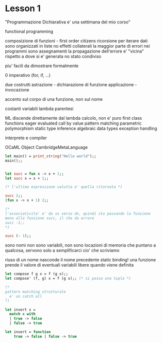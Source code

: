 # Lesson 1

"Programmazione Dichiarativa e' una settimana del mio corso"

functional programming

composizione di funzioni - first order citizens
ricorsione per iterare
dati sono organizzati in liste
no effetti collaterali
    la maggior parte di errori nei programmi sono assegnamenti
    la propagazione dell'errore e' "vicina" rispetto a dove si e' generata
no stato condiviso

piu' facili da dimostrare formalmente

0 imperativo (for, if, ...)


due costrutti
astrazione - dichiarazione di funzione
applicazione - invocazione

accento sul corpo di una funzione, non sul nome

costanti variabili lambda parentesi

ML discende direttamente dal lambda calcolo, non e' puro
first class functions
eager evaluated
call by value
pattern matching
parametric polymorphism
static type inference
algebraic data types
exception handling

interprete e compiler

OCaML
Object CambridgeMetaLanguage


```Ocaml
let main() = print_string("Hello world");;
main();;


let succ = fun x -> x + 1;;
let succ x = x + 1;;

(* l'ultima espressione valutta e' quella ritornata *)

succ 2;;
(fun x -> x + 1) 2;;

(*
l'associativita' e' da sx verso dx, quindi sto passando la funzione
meno alla funzione succ, il che da errore
succ -1;; 
*)

succ (- 1);;

```

sono nomi non sono variabili, non sono locazioni di memoria
che puntano a qualcosa, servono solo a semplificarci cio' che scriviamo

riuso di un nome nasconde il nome precedente
static binding! una funzione prende il valore di eventuali variabili libere
quando viene definita

```Ocaml
let compose f g x = f (g x);;
let compose' (f, g) x = f (g x);; (* si passa una tupla *)

(*
pattern matching strutturale
_ e' un catch all
*)

let invert x =
  match x with
  | true -> false
  | false -> true

let invert = function
    true -> false | false -> true
```
